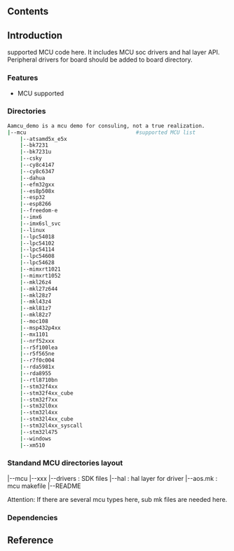 ## Contents

## Introduction
supported MCU code here. It includes MCU soc drivers and hal layer API.
Peripheral drivers for board should be added to board directory.

### Features
- MCU supported

### Directories

```sh
Aamcu_demo is a mcu demo for consuling, not a true realization.
|--mcu                                   #supported MCU list
    |--atsamd5x_e5x
    |--bk7231
    |--bk7231u
    |--csky
    |--cy8c4147
    |--cy8c6347
    |--dahua
    |--efm32gxx
    |--es8p508x
    |--esp32
    |--esp8266
    |--freedom-e
    |--imx6
    |--imx6sl_svc
    |--linux
    |--lpc54018
    |--lpc54102
    |--lpc54114
    |--lpc54608
    |--lpc54628
    |--mimxrt1021
    |--mimxrt1052
    |--mkl26z4
    |--mkl27z644
    |--mkl28z7
    |--mkl43z4
    |--mkl81z7
    |--mkl82z7
    |--moc108
    |--msp432p4xx
    |--mx1101
    |--nrf52xxx
    |--r5f100lea
    |--r5f565ne
    |--r7f0c004
    |--rda5981x
    |--rda8955
    |--rtl8710bn
    |--stm32f4xx
    |--stm32f4xx_cube
    |--stm32f7xx
    |--stm32l0xx
    |--stm32l4xx
    |--stm32l4xx_cube
    |--stm32l4xx_syscall
    |--stm32l475
    |--windows
    |--xm510
```
### Standand MCU directories layout
|--mcu
    |--xxx
        |--drivers              : SDK files
        |--hal                  : hal layer for driver
        |--aos.mk               : mcu makefile
        |--README

Attention: If there are several mcu types here, sub mk files are needed here.
### Dependencies

## Reference